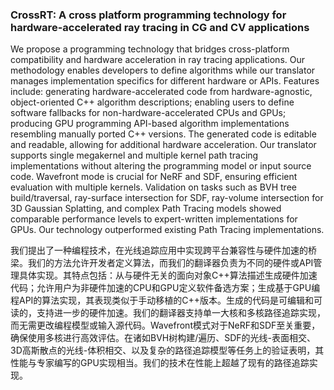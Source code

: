 ### CrossRT: A cross platform programming technology for hardware-accelerated ray tracing in CG and CV applications

We propose a programming technology that bridges cross-platform compatibility and hardware acceleration in ray tracing applications. Our methodology enables developers to define algorithms while our translator manages implementation specifics for different hardware or APIs. Features include: generating hardware-accelerated code from hardware-agnostic, object-oriented C++ algorithm descriptions; enabling users to define software fallbacks for non-hardware-accelerated CPUs and GPUs; producing GPU programming API-based algorithm implementations resembling manually ported C++ versions. The generated code is editable and readable, allowing for additional hardware acceleration. Our translator supports single megakernel and multiple kernel path tracing implementations without altering the programming model or input source code. Wavefront mode is crucial for NeRF and SDF, ensuring efficient evaluation with multiple kernels. Validation on tasks such as BVH tree build/traversal, ray-surface intersection for SDF, ray-volume intersection for 3D Gaussian Splatting, and complex Path Tracing models showed comparable performance levels to expert-written implementations for GPUs. Our technology outperformed existing Path Tracing implementations.

我们提出了一种编程技术，在光线追踪应用中实现跨平台兼容性与硬件加速的桥梁。我们的方法允许开发者定义算法，而我们的翻译器负责为不同的硬件或API管理具体实现。其特点包括：从与硬件无关的面向对象C++算法描述生成硬件加速代码；允许用户为非硬件加速的CPU和GPU定义软件备选方案；生成基于GPU编程API的算法实现，其表现类似于手动移植的C++版本。生成的代码是可编辑和可读的，支持进一步的硬件加速。我们的翻译器支持单一大核和多核路径追踪实现，而无需更改编程模型或输入源代码。Wavefront模式对于NeRF和SDF至关重要，确保使用多核进行高效评估。在诸如BVH树构建/遍历、SDF的光线-表面相交、3D高斯散点的光线-体积相交、以及复杂的路径追踪模型等任务上的验证表明，其性能与专家编写的GPU实现相当。我们的技术在性能上超越了现有的路径追踪实现。
